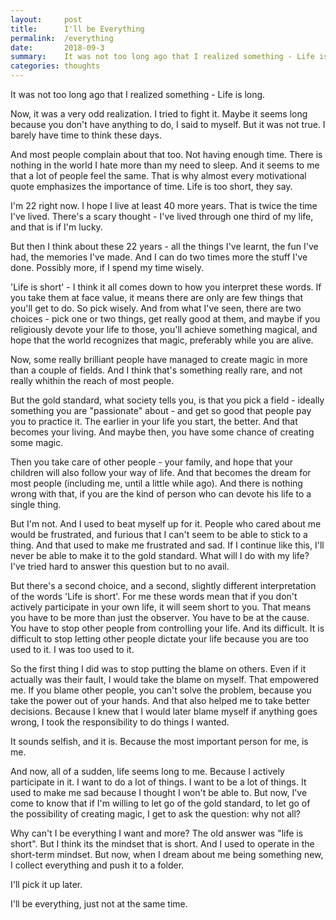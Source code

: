 ```yaml
---
layout:     post
title:      I'll be Everything
permalink:  /everything
date:       2018-09-3
summary:    It was not too long ago that I realized something - Life is long.
categories: thoughts
---
```


It was not too long ago that I realized something - Life is long.

Now, it was a very odd realization. I tried to fight it. Maybe it seems long because you don't have anything to do, I said to myself. But it was not true. I barely have time to think these days.

And most people complain about that too. Not having enough time. There is nothing in the world I hate more than my need to sleep. And it seems to me that a lot of people feel the same. That is why almost every motivational quote emphasizes the importance of time. Life is too short, they say.

I'm 22 right now. I hope I live at least 40 more years. That is twice the time I've lived. There's a scary thought - I've lived through one third of my life, and that is if I'm lucky.

But then I think about these 22 years - all the things I've learnt, the fun I've had, the memories I've made. And I can do two times more the stuff I've done. Possibly more, if I spend my time wisely.

'Life is short' - I think it all comes down to how you interpret these words. If you take them at face value, it means there are only are few things that you'll get to do. So pick wisely. And from what I've seen, there are two choices - pick one or two things, get really good at them, and maybe if you religiously devote your life to those, you'll achieve something magical, and hope that the world recognizes that magic, preferably while you are alive.

Now, some really brilliant people have managed to create magic in more than a couple of fields. And I think that's something really rare, and not really whithin the reach of most people.

But the gold standard, what society tells you, is that you pick a field - ideally something you are "passionate" about - and get so good that people pay you to practice it. The earlier in your life you start, the better. And that becomes your living. And maybe then, you have some chance of creating some magic.

Then you take care of other people - your family, and hope that your children will also follow your way of life. And that becomes the dream for most people (including me, until a little while ago). And there is nothing wrong with that, if you are the kind of person who can devote his life to a single thing.

But I'm not. And I used to beat myself up for it. People who cared about me would be frustrated, and furious that I can't seem to be able to stick to a thing. And that used to make me frustrated and sad. If I continue like this, I'll never be able to make it to the gold standard. What will I do with my life? I've tried hard to answer this question but to no avail.

But there's a second choice, and a second, slightly different interpretation of the words 'Life is short'. For me these words mean that if you don't actively participate in your own life, it will seem short to you. That means you have to be more than just the observer. You have to be at the cause. You have to stop other people from controlling your life. And its difficult. It is difficult to stop letting other people dictate your life because you are too used to it. I was too used to it.

So the first thing I did was to stop putting the blame on others. Even if it actually was their fault, I would take the blame on myself. That empowered me. If you blame other people, you can't solve the problem, because you take the power out of your hands. And that also helped me to take better decisions. Because I knew that I would later blame myself if anything goes wrong, I took the responsibility to do things I wanted.

It sounds selfish, and it is. Because the most important person for me, is me.

And now, all of a sudden, life seems long to me. Because I actively participate in it. I want to do a lot of things. I want to be a lot of things. It used to make me sad because I thought I won't be able to. But now, I've come to know that if I'm willing to let go of the gold standard, to let go of the possibility of creating magic, I get to ask the question: why not all?

Why can't I be everything I want and more? The old answer was "life is short". But I think its the mindset that is short. And I used to operate in the short-term mindset. But now, when I dream about me being something new, I collect everything and push it to a folder.

I'll pick it up later.

I'll be everything, just not at the same time.
